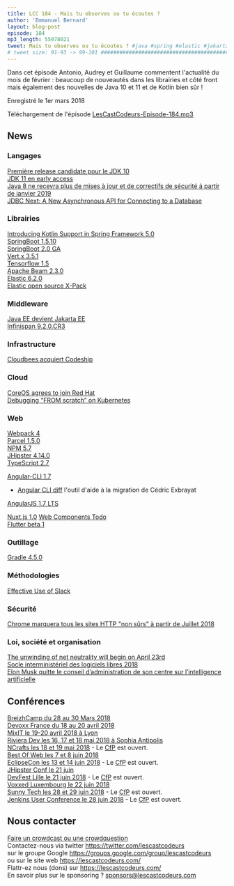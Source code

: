 ```yaml
---
title: LCC 184 - Mais tu observes ou tu écoutes ?
author: 'Emmanuel Bernard'
layout: blog-post
episode: 184
mp3_length: 55978021
tweet: Mais tu observes ou tu écoutes ? #java #spring #elastic #jakartaEE #webpack #flutter #slack
# tweet size: 91-93 -> 99-101 #######################################################################
---
```

Dans cet épisode Antonio, Audrey et Guillaume commentent l'actualité du mois de février : beaucoup de nouveautés dans les librairies et côté front mais également des nouvelles de Java 10 et 11 et de Kotlin bien sûr !

Enregistré le 1er mars 2018

Téléchargement de l'épisode [LesCastCodeurs-Episode-184.mp3](http://traffic.libsyn.com/lescastcodeurs/LesCastCodeurs-Episode-184.mp3)

## News

### Langages

[Première release candidate pour le JDK 10](http://jdk.java.net/10/)  
[JDK 11 en early access](http://jdk.java.net/11/)  
[Java 8 ne recevra plus de mises à jour et de correctifs de sécurité à partir de janvier 2019](https://www.developpez.com/actu/185779/Java-8-ne-va-plus-recevoir-de-mises-a-jour-et-correctifs-de-securite-a-partir-de-septembre-a-moins-de-passer-a-un-support-commercial/)  
[JDBC Next: A New Asynchronous API for Connecting to a Database](https://blogs.oracle.com/java/jdbc-next:-a-new-asynchronous-api-for-connecting-to-a-database)  

### Librairies

[Introducing Kotlin Support in Spring Framework 5.0](https://spring.io/blog/2017/01/04/introducing-kotlin-support-in-spring-framework-5-0)  
[SpringBoot 1.5.10](https://spring.io/blog/2018/01/31/spring-boot-1-5-10-available-now)  
[SpringBoot 2.0 GA](https://spring.io/blog/2018/03/01/spring-boot-2-0-goes-ga)  
[Vert.x 3.5.1](http://vertx.io/blog/eclipse-vert-x-3-5-1-released/)  
[Tensorflow 1.5](https://developers.googleblog.com/2018/01/announcing-tensorflow-15.html)  
[Apache Beam 2.3.0](https://beam.apache.org/blog/2018/02/19/beam-2.3.0.html)  
[Elastic 6.2.0](https://www.elastic.co/blog/elastic-stack-6-2-0-released)  
[Elastic open source X-Pack](https://www.elastic.co/products/x-pack/open?elektra=home&storm=banner)  

### Middleware

[Java EE devient Jakarta EE](https://mmilinkov.wordpress.com/2018/02/26/and-the-name-is/amp/?__twitter_impression=true)  
[Infinispan 9.2.0.CR3](http://blog.infinispan.org/2018/02/infinispan-920cr3.html)  

### Infrastructure

[Cloudbees acquiert Codeship](https://blog.codeship.com/codeship-acquired-by-cloudbees/)  

### Cloud

[CoreOS agrees to join Red Hat](https://coreos.com/blog/coreos-agrees-to-join-red-hat/)  
[Debugging “FROM scratch” on Kubernetes](https://ahmet.im/blog/debugging-scratch/)   

### Web

[Webpack 4](https://medium.com/webpack/webpack-4-released-today-6cdb994702d4)  
[Parcel 1.5.0](https://medium.com/@devongovett/parcel-v1-5-0-released-source-maps-webassembly-rust-and-more-3a6385e43b95)  
[NPM 5.7](http://blog.npmjs.org/post/171139955345/v570)  
[JHipster 4.14.0](http://www.jhipster.tech/2018/01/30/jhipster-release-4.14.0.html)  
[TypeScript 2.7](https://blogs.msdn.microsoft.com/typescript/2018/01/31/announcing-typescript-2-7/)  

[Angular-CLI 1.7](http://blog.ninja-squad.com/2018/02/19/angular-cli-1.7/)  

* [Angular CLI diff](https://github.com/cexbrayat/angular-cli-diff) l'outil d'aide à la migration de Cédric Exbrayat  

[AngularJS 1.7 LTS](https://blog.angular.io/stable-angularjs-and-long-term-support-7e077635ee9c)  

[Nuxt.js 1.0](https://medium.com/@nuxt_js/nuxt-js-1-0-is-out-bab1af459972)
[Web Components Todo](https://github.com/shprink/web-components-todo)  
[Flutter beta 1](https://medium.com/flutter-io/announcing-flutter-beta-1-build-beautiful-native-apps-dc142aea74c0)  

### Outillage

[Gradle 4.5.0](https://docs.gradle.org/4.5/release-notes.html)

### Méthodologies

[Effective Use of Slack](https://the-composition.com/effective-use-of-slack-2189896aba67)

### Sécurité

[Chrome marquera tous les sites HTTP "non sûrs" à partir de Juillet 2018](https://security.googleblog.com/2018/02/a-secure-web-is-here-to-stay.html)  

### Loi, société et organisation

[The unwinding of net neutrality will begin on April 23rd](https://www.theverge.com/2018/2/22/17033608/net-neutrality-april-23-federal-register-publication)  
[Socle interministériel des logiciels libres 2018](https://references.modernisation.gouv.fr/sites/default/files/SILL%202018%20-%20socle%20interministeriel%20de%20logiciels%20libres.pdf)  
[Elon Musk quitte le conseil d’administration de son centre sur l’intelligence artificielle](http://www.lemonde.fr/pixels/article/2018/02/22/elon-musk-quitte-le-conseil-d-administration-de-son-centre-sur-l-intelligence-artificielle_5260766_4408996.html)  

## Conférences

[BreizhCamp du 28 au 30 Mars 2018](http://www.breizhcamp.org/)  
[Devoxx France du 18 au 20 avril 2018](https://www.devoxx.fr/)  
[MixIT le 19-20 avril 2018 à Lyon](https://mixitconf.org)  
[Riviera Dev les 16, 17 et 18 mai 2018 à Sophia Antipolis](http://rivieradev.fr/)  
[NCrafts les 18 et 19 mai 2018](http://ncrafts.io/) - Le [CfP](http://cfp.ncrafts.io/#/login) est ouvert.  
[Best Of Web les 7 et 8 juin 2018](http://bestofweb.paris/)  
[EclipseCon les 13 et 14 juin 2018](https://www.eclipsecon.org/france2018/) - Le [CfP](https://www.eclipsecon.org/france2018/cfp) est ouvert.  
[JHipster Conf le 21 juin](https://jhipster-conf.github.io)  
[DevFest Lille le 21 juin 2018](https://devfest.gdglille.org/) - Le [CfP](https://devfestlille.cfp.io/#/dashboard) est ouvert.  
[Voxxed Luxembourg le 22 juin 2018](https://voxxeddays.com/luxembourg/)  
[Sunny Tech les 28 et 29 juin 2018](https://sunny-tech.io/) - Le [CfP](http://sunnytech.cfp.io/#/dashboard) est ouvert.  
[Jenkins User Conference le 28 juin 2018](https://juc-paris.jfrog.com/) - Le [CfP](https://sessionize.com/JUC-France/) est ouvert.    

## Nous contacter

[Faire un crowdcast ou une crowdquestion](https://lescastcodeurs.com/crowdcasting/)  
Contactez-nous via twitter <https://twitter.com/lescastcodeurs>  
sur le groupe Google <https://groups.google.com/group/lescastcodeurs>  
ou sur le site web <https://lescastcodeurs.com/>  
Flattr-ez nous (dons) sur <https://lescastcodeurs.com/>  
En savoir plus sur le sponsoring ? <sponsors@lescastcodeurs.com>
